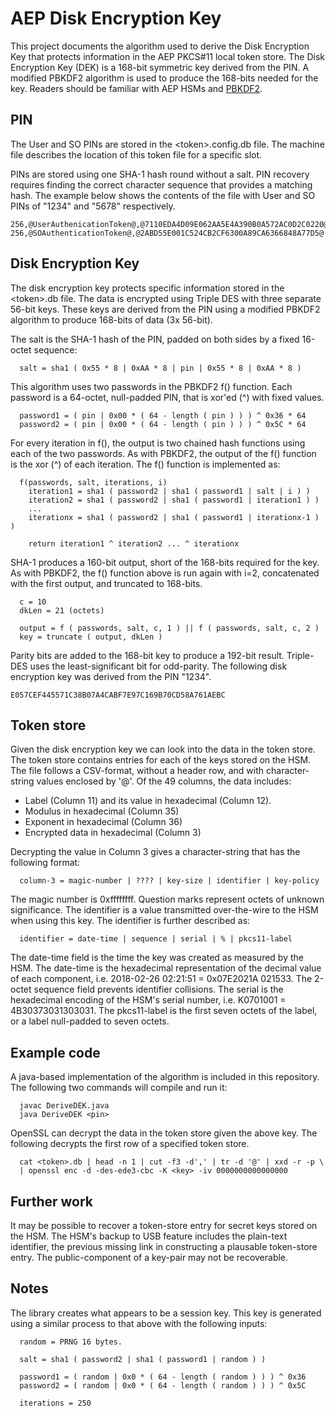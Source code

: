 # AEP Disk Encryption Key
This project documents the algorithm used to derive the Disk Encryption Key that protects information in the AEP PKCS#11 local token store. The Disk Encryption Key (DEK) is a 168-bit symmetric key derived from the PIN. A modified PBKDF2 algorithm is used to produce the 168-bits needed for the key. Readers should be familiar with AEP HSMs and [PBKDF2](https://en.wikipedia.org/wiki/PBKDF2).

## PIN
The User and SO PINs are stored in the &lt;token&gt;.config.db file. The machine file describes the location of this token file for a specific slot.

PINs are stored using one SHA-1 hash round without a salt. PIN recovery requires finding the correct character sequence that provides a matching hash. The example below shows the contents of the file with User and SO PINs of "1234" and "5678" respectively.
```
256,@UserAuthenicationToken@,@7110EDA4D09E062AA5E4A390B0A572AC0D2C0220@
256,@SOAuthenticationToken@,@2ABD55E001C524CB2CF6300A89CA6366848A77D5@
```

## Disk Encryption Key
The disk encryption key protects specific information stored in the &lt;token&gt;.db file. The data is encrypted using Triple DES with three separate 56-bit keys. These keys are derived from the PIN using a modified PBKDF2 algorithm to produce 168-bits of data (3x 56-bit).

The salt is the SHA-1 hash of the PIN, padded on both sides by a fixed 16-octet sequence:
```
  salt = sha1 ( 0x55 * 8 | 0xAA * 8 | pin | 0x55 * 8 | 0xAA * 8 )
```

This algorithm uses two passwords in the PBKDF2 f() function. Each password is a 64-octet, null-padded PIN, that is xor'ed (^) with fixed values.
```
  password1 = ( pin | 0x00 * ( 64 - length ( pin ) ) ) ^ 0x36 * 64
  password2 = ( pin | 0x00 * ( 64 - length ( pin ) ) ) ^ 0x5C * 64
```

For every iteration in f(), the output is two chained hash functions using each of the two passwords. As with PBKDF2, the output of the f() function is the xor (^) of each iteration. The f() function is implemented as:
```
  f(passwords, salt, iterations, i)
    iteration1 = sha1 ( password2 | sha1 ( password1 | salt | i ) )
    iteration2 = sha1 ( password2 | sha1 ( password1 | iteration1 ) )
    ...
    iterationx = sha1 ( password2 | sha1 ( password1 | iterationx-1 ) )

    return iteration1 ^ iteration2 ... ^ iterationx
```

SHA-1 produces a 160-bit output, short of the 168-bits required for the key. As with PBKDF2, the f() function above is run again with i=2, concatenated with the first output, and truncated to 168-bits.
```
  c = 10
  dkLen = 21 (octets)

  output = f ( passwords, salt, c, 1 ) || f ( passwords, salt, c, 2 )
  key = truncate ( output, dkLen )
```

Parity bits are added to the 168-bit key to produce a 192-bit result. Triple-DES uses the least-significant bit for odd-parity. The following disk encryption key was derived from the PIN "1234".
```
E057CEF445571C38B07A4CABF7E97C169B70CD58A761AEBC
```

## Token store
Given the disk encryption key we can look into the data in the token store. The token store contains entries for each of the keys stored on the HSM. The file follows a CSV-format, without a header row, and with character-string values enclosed by '@'. Of the 49 columns, the data includes:
- Label (Column 11) and its value in hexadecimal (Column 12).
- Modulus in hexadecimal (Column 35)
- Exponent in hexadecimal (Column 36)
- Encrypted data in hexadecimal (Column 3)

Decrypting the value in Column 3 gives a character-string that has the following format:
```
  column-3 = magic-number | ???? | key-size | identifier | key-policy
```
The magic number is 0xffffffff. Question marks represent octets of unknown significance. The identifier is a value transmitted over-the-wire to the HSM when using this key. The identifier is further described as:
```
  identifier = date-time | sequence | serial | % | pkcs11-label
```
The date-time field is the time the key was created as measured by the HSM. The date-time is the hexadecimal representation of the decimal value of each component, i.e. 2018-02-26 02:21:51 = 0x07E2021A 021533. The 2-octet sequence field prevents identifier collisions. The serial is the hexadecimal encoding of the HSM's serial number, i.e. K0701001 = 4B30373031303031. The pkcs11-label is the first seven octets of the label, or a label null-padded to seven octets.

## Example code
A java-based implementation of the algorithm is included in this repository. The following two commands will compile and run it:
```
  javac DeriveDEK.java
  java DeriveDEK <pin>
```
OpenSSL can decrypt the data in the token store given the above key. The following decrypts the first row of a specified token store.
```
  cat <token>.db | head -n 1 | cut -f3 -d',' | tr -d '@' | xxd -r -p \
  | openssl enc -d -des-ede3-cbc -K <key> -iv 0000000000000000
```
## Further work
It may be possible to recover a token-store entry for secret keys stored on the HSM. The HSM's backup to USB feature includes the plain-text identifier, the previous missing link in constructing a plausable token-store entry. The public-component of a key-pair may not be recoverable.

## Notes
The library creates what appears to be a session key. This key is generated using a similar process to that above with the following inputs:
```
  random = PRNG 16 bytes.

  salt = sha1 ( password2 | sha1 ( password1 | random ) )

  password1 = ( random | 0x0 * ( 64 - length ( random ) ) ) ^ 0x36
  password2 = ( random | 0x0 * ( 64 - length ( random ) ) ) ^ 0x5C

  iterations = 250
```
